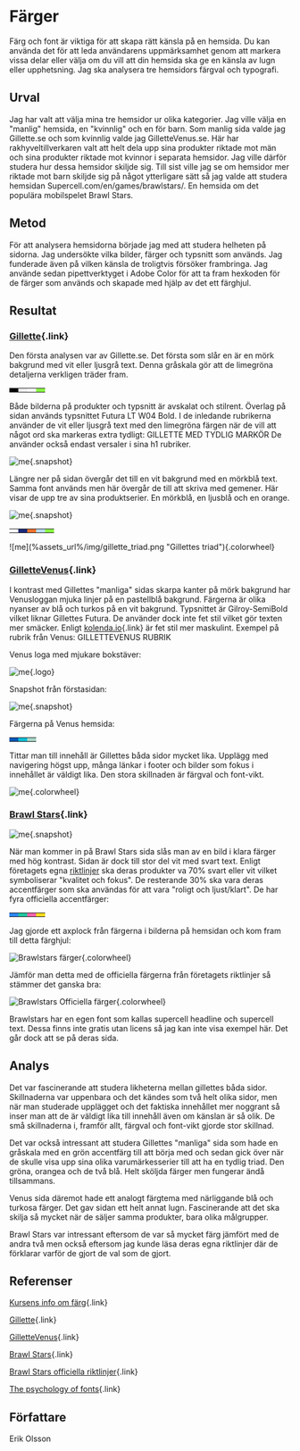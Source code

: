 Färger
=======================

Färg och font är viktiga för att skapa rätt känsla på en hemsida. Du kan använda det för att leda användarens uppmärksamhet genom att
markera vissa delar eller välja om du vill att din hemsida ska ge en känsla av lugn eller upphetsning. 
Jag ska analysera tre hemsidors färgval och typografi. 

Urval
-----------------------

Jag har valt att välja mina tre hemsidor ur olika kategorier. Jag ville välja en "manlig" hemsida, en "kvinnlig" och en för barn. Som manlig sida valde jag Gillette.se och som kvinnlig valde jag GilletteVenus.se. Här har rakhyveltillverkaren valt att helt dela upp sina produkter riktade mot män och sina produkter riktade mot kvinnor i separata hemsidor. Jag ville därför studera hur dessa hemsidor skiljde sig. Till sist ville jag se om hemsidor mer riktade mot barn skiljde sig på något ytterligare sätt så jag valde att studera hemsidan Supercell.com/en/games/brawlstars/. En hemsida om det populära mobilspelet Brawl Stars.

Metod
-----------------------

För att analysera hemsidorna började jag med att studera helheten på sidorna. Jag undersökte vilka bilder, färger och typsnitt som används. Jag funderade även på vilken känsla de troligtvis försöker frambringa. Jag använde sedan pipettverktyget i Adobe Color för att ta fram hexkoden för de färger som används och skapade med hjälp av det ett färghjul.

Resultat
-----------------------

### [Gillette](https://www.gillette.se/sv-se){.link}

Den första analysen var av Gillette.se. Det första som slår en är en mörk bakgrund med vit eller ljusgrå text. Denna gråskala gör att de limegröna detaljerna verkligen träder fram.
<table class="color">
<tr>
<td style= "background-color: #000">
<td style= "background-color: #efefef">
<td style= "background-color: #fff">
<td style= "background-color: #88fd42">
</tr>
</table>
Både bilderna på produkter och typsnitt är avskalat och stilrent. Överlag på sidan används typsnittet Futura LT W04 Bold. I de inledande rubrikerna använder de vit eller ljusgrå text med den limegröna färgen när de vill att något ord ska markeras extra tydligt:
<span class="gillette">GILLETTE MED TYDLIG <span class="gillette-accent">MARKÖR</span></span>
De använder också endast versaler i sina h1 rubriker.

![me](%assets_url%/img/gillette1.png "Gillette förstasida"){.snapshot}

Längre ner på sidan övergår det till en vit bakgrund med en mörkblå text. Samma font används men här övergår de till att skriva med gemener. Här visar de upp tre av sina produktserier. En mörkblå, en ljusblå och en orange.

![me](%assets_url%/img/gillette2.png "Gillette förstasida"){.snapshot}

<table class="color">
<tr>
<td style= "background-color: #fff">
<td style= "background-color: #1C2A79">
<td style= "background-color: #ED722E">
<td style= "background-color: #B6D9FB">
<td style= "background-color: #88fd42">
</tr>
</table>
![me](%assets_url%/img/gillette_triad.png "Gillettes triad"){.colorwheel}

### [GilletteVenus](https://www.gillettevenus.se/sv-se/){.link}

I kontrast med Gillettes "manliga" sidas skarpa kanter på mörk bakgrund har Venusloggan mjuka linjer på en pastellblå bakgrund. Färgerna är olika nyanser av blå och turkos på en vit bakgrund. Typsnittet är Gilroy-SemiBold vilket liknar Gillettes Futura. De använder dock inte fet stil vilket gör texten mer smäcker. Enligt [kolenda.io](https://www.kolenda.io/guides/fonts){.link} är fet stil mer maskulint. Exempel på rubrik från Venus: <span class="gillettevenus">GILLETTEVENUS RUBRIK</span></span>

Venus loga med mjukare bokstäver:

![me](%assets_url%/img/venus-logo.png "GillettesVenus logo"){.logo}

Snapshot från förstasidan:

![me](%assets_url%/img/venus.png "Venus förstasida"){.snapshot}

Färgerna på Venus hemsida:

<table class="color">
<tr>
<td style= "background-color: #0057B7">
<td style= "background-color: #08BED5">
<td style= "background-color: #A6D5C7">
</tr>
</table>

Tittar man till innehåll är Gillettes båda sidor mycket lika. Upplägg med navigering högst upp, många länkar i footer och bilder som fokus i innehållet är väldigt lika. Den stora skillnaden är färgval och font-vikt.

![me](%assets_url%/img/venus_colors.png "Venus färger"){.colorwheel}

### [Brawl Stars](https://supercell.com/en/games/brawlstars/){.link}

![me](%assets_url%/img/brawlstars.png "BrawlStars förstasida"){.snapshot}

När man kommer in på Brawl Stars sida slås man av en bild i klara färger med hög kontrast. Sidan är dock till stor del vit med svart text. Enligt företagets egna [riktlinjer](https://supercell.com/assets/supercell-brand-guidelines-v1.pdf) ska deras produkter va 70% svart eller vit vilket symboliserar "kvalitet och fokus". De resterande 30% ska vara deras accentfärger som ska användas för att vara "roligt och ljust/klart". De har fyra officiella accentfärger:

<table class="color">
<tr>
<td style= "background-color: #2D85F3">
<td style= "background-color: #21C49F">
<td style= "background-color: #FB62AA">
<td style= "background-color: #F7DB1C">
</tr>
</table>

Jag gjorde ett axplock från färgerna i bilderna på hemsidan och kom fram till detta färghjul:

![Brawlstars färger](%assets_url%/img/brawl_colors1.png "Brawlstars färger"){.colorwheel}

Jämför man detta med de officiella färgerna från företagets riktlinjer så stämmer det ganska bra:

![Brawlstars Officiella färger](%assets_url%/img/brawl_colors2.png "Brawlstars officiella färger"){.colorwheel}

Brawlstars har en egen font som kallas supercell headline och supercell text. Dessa finns inte gratis utan licens så jag kan inte visa exempel här. Det går dock att se på deras sida.


Analys
-----------------------

Det var fascinerande att studera likheterna mellan gillettes båda sidor. Skillnaderna var uppenbara och det kändes som två helt olika sidor, men när man studerade upplägget och det faktiska innehållet mer noggrant så inser man att de är väldigt lika till innehåll även om känslan är så olik. De små skillnaderna i, framför allt, färgval och font-vikt gjorde stor skillnad.

Det var också intressant att studera Gillettes "manliga" sida som hade en gråskala med en grön accentfärg till att börja med och sedan gick över när de skulle visa upp sina olika varumärkesserier till att ha en tydlig triad. Den gröna, orangea och de två blå. Helt sköljda färger men fungerar ändå tillsammans.

Venus sida däremot hade ett analogt färgtema med närliggande blå och turkosa färger. Det gav sidan ett helt annat lugn. Fascinerande att det ska skilja så mycket när de säljer samma produkter, bara olika målgrupper.

Brawl Stars var intressant eftersom de var så mycket färg jämfört med de andra två men också eftersom jag kunde läsa deras egna riktlinjer där de förklarar varför de gjort de val som de gjort. 

Referenser
-----------------------

[Kursens info om färg](https://dbwebb.se/guide/design-med-html5-och-css3/farg){.link}

[Gillette](https://www.gillette.se/sv-se){.link}

[GilletteVenus](https://www.gillettevenus.se/sv-se/){.link}

[Brawl Stars](https://supercell.com/en/games/brawlstars/){.link}

[Brawl Stars officiella riktlinjer](https://supercell.com/assets/supercell-brand-guidelines-v1.pdf){.link}

[The psychology of fonts](https://www.kolenda.io/guides/fonts){.link}

Författare
-----------------------

Erik Olsson